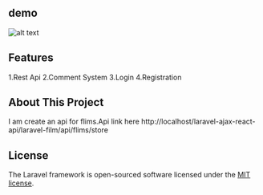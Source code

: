 ## demo 
![alt text](http://url/to/details.png)

## Features
1.Rest Api
2.Comment System
3.Login
4.Registration


## About This Project
I am create an api for flims.Api link here
http://localhost/laravel-ajax-react-api/laravel-film/api/flims/store
## License

The Laravel framework is open-sourced software licensed under the [MIT license](https://opensource.org/licenses/MIT).

